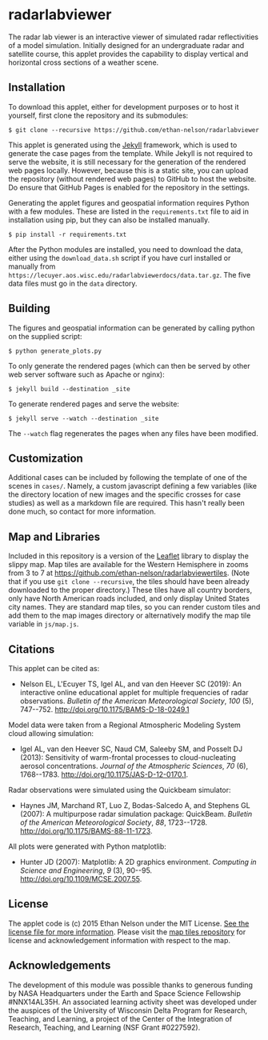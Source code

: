 radarlabviewer
==============

The radar lab viewer is an interactive viewer of simulated radar reflectivities of a model simulation. Initially designed for an undergraduate radar and satellite course, this applet provides the capability to display vertical and horizontal cross sections of a weather scene.

Installation
------------

To download this applet, either for development purposes or to host it yourself, first clone the repository and its submodules:

```
$ git clone --recursive https://github.com/ethan-nelson/radarlabviewer
```

This applet is generated using the [Jekyll](https://jekyllrb.com) framework, which is used to generate the case pages from the template. While Jekyll is not required to serve the website, it is still necessary for the generation of the rendered web pages locally. However, because this is a static site, you can upload the repository (without rendered web pages) to GitHub to host the website. Do ensure that GitHub Pages is enabled for the repository in the settings.

Generating the applet figures and geospatial information requires Python with a few modules. These are listed in the `requirements.txt` file to aid in installation using pip, but they can also be installed manually.

```
$ pip install -r requirements.txt
```

After the Python modules are installed, you need to download the data, either using the `download_data.sh` script if you have curl installed or manually from `https://lecuyer.aos.wisc.edu/radarlabviewerdocs/data.tar.gz`. The five data files must go in the `data` directory.

Building
--------

The figures and geospatial information can be generated by calling python on the supplied script:

```
$ python generate_plots.py
```

To only generate the rendered pages (which can then be served by other web server software such as Apache or nginx):

```
$ jekyll build --destination _site
```

To generate rendered pages and serve the website:

```
$ jekyll serve --watch --destination _site
```

The `--watch` flag regenerates the pages when any files have been modified.

Customization
-------------

Additional cases can be included by following the template of one of the scenes in `cases/`. Namely, a custom javascript defining a few variables (like the directory location of new images and the specific crosses for case studies) as well as a markdown file are required. This hasn't really been done much, so contact for more information.

Map and Libraries
-----------------

Included in this repository is a version of the [Leaflet](http://leafletjs.com) library to display the slippy map. Map tiles are available for the Western Hemisphere in zooms from 3 to 7 at https://github.com/ethan-nelson/radarlabviewertiles. (Note that if you use `git clone --recursive`, the tiles should have been already downloaded to the proper directory.) These tiles have all country borders, only have North American roads included, and only display United States city names. They are standard map tiles, so you can render custom tiles and add them to the map images directory or alternatively modify the map tile variable in `js/map.js`.

Citations
---------

This applet can be cited as:

* Nelson EL, L'Ecuyer TS, Igel AL, and van den Heever SC (2019): An interactive online educational applet for multiple frequencies of radar observations. _Bulletin of the American Meteorological Society_, *100* (5), 747--752. http://doi.org/10.1175/BAMS-D-18-0249.1

Model data were taken from a Regional Atmospheric Modeling System cloud allowing simulation:

* Igel AL, van den Heever SC, Naud CM, Saleeby SM, and Posselt DJ (2013): Sensitivity of warm-frontal processes to cloud-nucleating aerosol concentrations. _Journal of the Atmospheric Sciences_, *70* (6), 1768--1783. http://doi.org/10.1175/JAS-D-12-0170.1.

Radar observations were simulated using the Quickbeam simulator:

* Haynes JM, Marchand RT, Luo Z, Bodas-Salcedo A, and Stephens GL (2007): A multipurpose radar simulation package: QuickBeam. _Bulletin of the American Meteorological Society_, *88*, 1723--1728. http://doi.org/10.1175/BAMS-88-11-1723.

All plots were generated with Python matplotlib:

* Hunter JD (2007): Matplotlib: A 2D graphics environment. _Computing in Science and Engineering_, *9* (3), 90--95. http://doi.org/10.1109/MCSE.2007.55.

License
-------

The applet code is (c) 2015 Ethan Nelson under the MIT License. [See the license file for more information](LICENSE). Please visit the [map tiles repository](https://github.com/ethan-nelson/radarlabviewertiles) for license and acknowledgement information with respect to the map.

Acknowledgements
----------------

The development of this module was possible thanks to generous funding by NASA Headquarters under the Earth and Space Science Fellowship #NNX14AL35H. An associated learning activity sheet was developed under the auspices of the University of Wisconsin Delta Program for Research, Teaching, and Learning, a project of the Center of the Integration of Research, Teaching, and Learning (NSF Grant #0227592).
